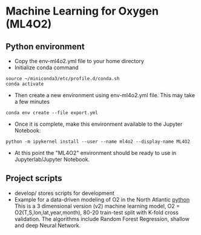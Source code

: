 # Machine Learning for Oxygen (ML4O2)

## Python environment
  - Copy the env-ml4o2.yml file to your home directory
  - Initialize conda command
```
source ~/miniconda3/etc/profile.d/conda.sh
conda activate
```
  - Then create a new environment using env-ml4o2.yml file. This may take a few minutes
```
conda env create --file export.yml
```
  - Once it is complete, make this environment available to the Jupyter Notebook:
```
python -m ipykernel install --user --name ml4o2 --display-name ML4O2
```
  - At this point the "ML4O2" environment should be ready to use in Jupyterlab/Jupyter Notebook. 

## Project scripts
  - develop/ stores scripts for development
  - Example for a data-driven modeling of O2 in the North Atlantic [python](https://github.com/takaito1/ML4O2/blob/main/o2mod_example_CV_v2.ipynb) This is a 3 dimensional version (v2) machine learning model, O2 = O2(T,S,lon,lat,year,month), 80-20 train-test split with K-fold cross validation. The algorithms include Random Forest Regression, shallow and deep Neural Network. 
